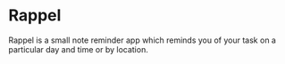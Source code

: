 # Rappel #

Rappel is a small note reminder app which reminds you of your task on a particular day and time or by location.
